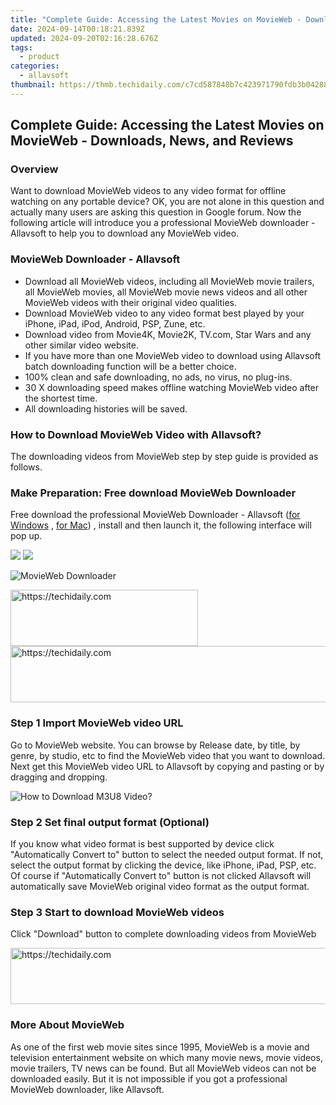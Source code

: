 ```yaml
---
title: "Complete Guide: Accessing the Latest Movies on MovieWeb - Downloads, News, and Reviews"
date: 2024-09-14T00:18:21.839Z
updated: 2024-09-20T02:16:28.676Z
tags:
  - product
categories:
  - allavsoft
thumbnail: https://thmb.techidaily.com/c7cd587848b7c423971790fdb3b04288b53670a44c37276f13cc96d749320e4c.jpg
---
```


## Complete Guide: Accessing the Latest Movies on MovieWeb - Downloads, News, and Reviews

### Overview

Want to download MovieWeb videos to any video format for offline watching on any portable device? OK, you are not alone in this question and actually many users are asking this question in Google forum. Now the following article will introduce you a professional MovieWeb downloader - Allavsoft to help you to download any MovieWeb video.

### MovieWeb Downloader - Allavsoft

* Download all MovieWeb videos, including all MovieWeb movie trailers, all MovieWeb movies, all MovieWeb movie news videos and all other MovieWeb videos with their original video qualities.
* Download MovieWeb video to any video format best played by your iPhone, iPad, iPod, Android, PSP, Zune, etc.
* Download video from Movie4K, Movie2K, TV.com, Star Wars and any other similar video website.
* If you have more than one MovieWeb video to download using Allavsoft batch downloading function will be a better choice.
* 100% clean and safe downloading, no ads, no virus, no plug-ins.
* 30 X downloading speed makes offline watching MovieWeb video after the shortest time.
* All downloading histories will be saved.

### How to Download MovieWeb Video with Allavsoft?

The downloading videos from MovieWeb step by step guide is provided as follows.

### Make Preparation: Free download MovieWeb Downloader

Free download the professional MovieWeb Downloader - Allavsoft ([for Windows](https://tools.techidaily.com/allavsoft/products/) , [for Mac](https://tools.techidaily.com/allavsoft/products/)) , install and then launch it, the following interface will pop up.

[![](https://www.allavsoft.com/how-to/../images/how-to/free-download-win.jpg)](https://tools.techidaily.com/allavsoft/products/) [![](https://www.allavsoft.com/how-to/../images/how-to/free-download-mac.jpg)](https://tools.techidaily.com/allavsoft/products/)

![MovieWeb Downloader](https://www.allavsoft.com/how-to/../images/allavsoft/screen-shot-600.jpg)

<!-- affiliate ads begin -->
<a href="https://aligracehair.sjv.io/c/5597632/1886069/19272" target="_top" id="1886069">
  <img src="//a.impactradius-go.com/display-ad/19272-1886069" border="0" alt="https://techidaily.com" width="300" height="90"/>
</a>
<img height="0" width="0" src="https://aligracehair.sjv.io/i/5597632/1886069/19272" style="position:absolute;visibility:hidden;" border="0" />
<!-- affiliate ads end -->

<!-- affiliate ads begin -->
<a href="https://appsumo.8odi.net/c/5597632/2087409/7443" target="_top" id="2087409">
  <img src="//a.impactradius-go.com/display-ad/7443-2087409" border="0" alt="https://techidaily.com" width="728" height="90"/>
</a>
<img height="0" width="0" src="https://appsumo.8odi.net/i/5597632/2087409/7443" style="position:absolute;visibility:hidden;" border="0" />
<!-- affiliate ads end -->

### Step 1 Import MovieWeb video URL

Go to MovieWeb website. You can browse by Release date, by title, by genre, by studio, etc to find the MovieWeb video that you want to download. Next get this MovieWeb video URL to Allavsoft by copying and pasting or by dragging and dropping.

![How to Download M3U8 Video?](https://www.allavsoft.com/how-to/../images/how-to/download-rtmp-video/download-rtmp-video.jpg)

### Step 2 Set final output format (Optional)

If you know what video format is best supported by device click "Automatically Convert to" button to select the needed output format. If not, select the output format by clicking the device, like iPhone, iPad, PSP, etc. Of course if "Automatically Convert to" button is not clicked Allavsoft will automatically save MovieWeb original video format as the output format.

### Step 3 Start to download MovieWeb videos

Click "Download" button to complete downloading videos from MovieWeb

<!-- affiliate ads begin -->
<a href="https://appsumo.8odi.net/c/5597632/2118314/7443" target="_top" id="2118314">
  <img src="//a.impactradius-go.com/display-ad/7443-2118314" border="0" alt="https://techidaily.com" width="728" height="90"/>
</a>
<img height="0" width="0" src="https://appsumo.8odi.net/i/5597632/2118314/7443" style="position:absolute;visibility:hidden;" border="0" />
<!-- affiliate ads end -->

### More About MovieWeb

As one of the first web movie sites since 1995, MovieWeb is a movie and television entertainment website on which many movie news, movie videos, movie trailers, TV news can be found. But all MovieWeb videos can not be downloaded easily. But it is not impossible if you got a professional MovieWeb downloader, like Allavsoft.

<ins class="adsbygoogle"
     style="display:block"
     data-ad-format="autorelaxed"
     data-ad-client="ca-pub-7571918770474297"
     data-ad-slot="1223367746"></ins>

<ins class="adsbygoogle"
     style="display:block"
     data-ad-client="ca-pub-7571918770474297"
     data-ad-slot="8358498916"
     data-ad-format="auto"
     data-full-width-responsive="true"></ins>
